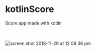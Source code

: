 # kotlinScore
Score app made with kotlin 

<br><br>
![screen shot 2018-11-29 at 12 08 36 pm](https://user-images.githubusercontent.com/4128893/49242402-41f32100-f3d0-11e8-8563-b9ebc2f1de0b.png)
